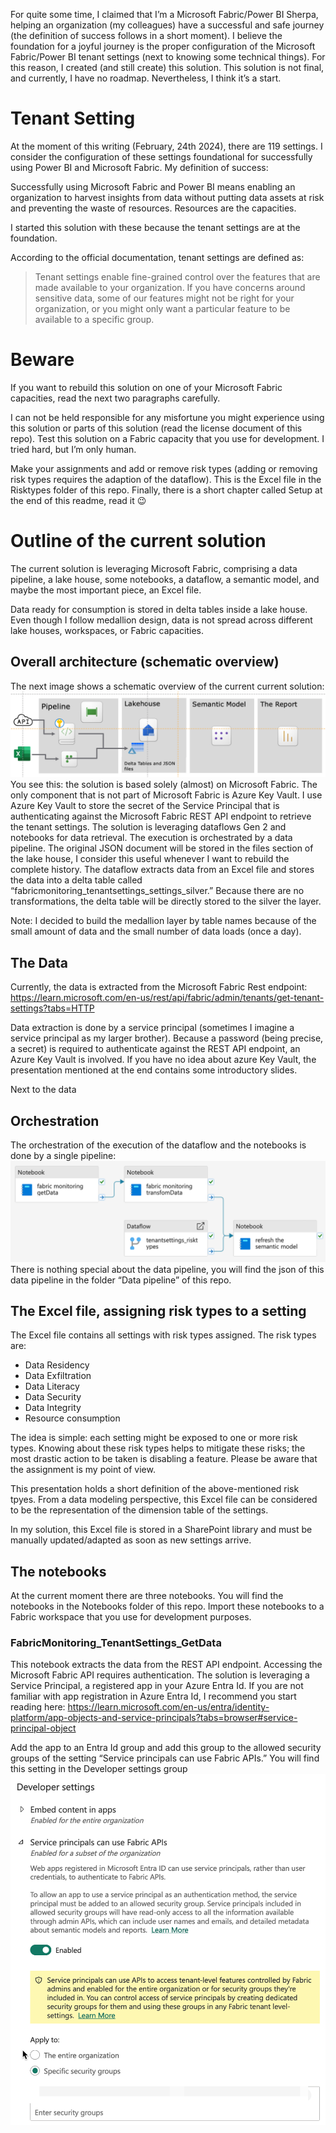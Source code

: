 For quite some time, I claimed that I’m a Microsoft Fabric/Power BI Sherpa, helping an organization (my colleagues) have a successful and safe journey (the definition of success follows in a short moment). I believe the foundation for a joyful journey is the proper configuration of the Microsoft Fabric/Power BI tenant settings (next to knowing some technical things). For this reason, I created (and still create) this solution. This solution is not final, and currently, I have no roadmap. Nevertheless, I think it’s a start.
# Tenant Setting
At the moment of this writing (February, 24th 2024), there are 119 settings. I consider the configuration of these settings foundational for successfully using Power BI and Microsoft Fabric. My definition of success:

Successfully using Microsoft Fabric and Power BI means enabling an organization to harvest insights from data without putting data assets at risk and preventing the waste of resources. Resources are the capacities.

I started this solution with these because the tenant settings are at the foundation.

According to the official documentation, tenant settings are defined as:
> Tenant settings enable fine-grained control over the 
features that are made available to your organization. If you have 
concerns around sensitive data, some of our features might not be right 
for your organization, or you might only want a particular feature to be
 available to a specific group.
# Beware
If you want to rebuild this solution on one of your Microsoft Fabric capacities, read the next two paragraphs carefully.

I can not be held responsible for any misfortune you might experience using this solution or parts of this solution (read the license document of this repo). Test this solution on a Fabric capacity that you use for development. I tried hard, but I’m only human. 

Make your assignments and add or remove risk types (adding or removing risk types requires the adaption of the dataflow). This is the Excel file in the Risktypes folder of this repo. Finally, there is a short chapter called Setup at the end of this readme, read it 😉
# Outline of the current solution
The current solution is leveraging Microsoft Fabric, comprising a data pipeline, a lake house, some notebooks, a dataflow, a semantic model, and maybe the most important piece, an Excel file.

Data ready for consumption is stored in delta tables inside a lake house. Even though I follow medallion design, data is not spread across different lake houses, workspaces, or Fabric capacities.
## Overall architecture (schematic overview)
The next image shows a schematic overview of the current current solution:
![Alt text](https://github.com/tomatminceddata/FabricMonitoring/blob/main/Images/Overall%20architecture%20-%20schematic.png)
You see this: the solution is based solely (almost) on Microsoft Fabric. The only component that is not part of Microsoft Fabric is Azure Key Vault. I use Azure Key Vault to store the secret of the Service Principal that is authenticating against the Microsoft Fabric REST API endpoint to retrieve the tenant settings. The solution is leveraging dataflows Gen 2 and notebooks for data retrieval. The execution is orchestrated by a data pipeline. The original JSON document will be stored in the files section of the lake house, I consider this useful whenever I want to rebuild the complete history. The dataflow extracts data from an Excel file and stores the data into a delta table called “fabricmonitoring_tenantsettings_settings_silver.” Because there are no transformations, the delta table will be directly stored to the silver the layer.

Note: I decided to build the medallion layer by table names because of the small amount of data and the small number of data loads (once a day).
## The Data
Currently, the data is extracted from the Microsoft Fabric Rest endpoint: https://learn.microsoft.com/en-us/rest/api/fabric/admin/tenants/get-tenant-settings?tabs=HTTP

Data extraction is done by a service principal (sometimes I imagine a service principal as my larger brother). Because a password (being precise, a secret) is required to authenticate against the REST API  endpoint, an Azure Key Vault is involved. If you have no idea about azure Key Vault, the presentation mentioned at the end contains some introductory slides.

Next to the data
## Orchestration
The orchestration of the execution of the dataflow and the notebooks is done by a single pipeline:
![Alt text](https://github.com/tomatminceddata/FabricMonitoring/blob/main/Images/FabricMonitorint_orchestration.png)
There is nothing special about the data pipeline, you will find the json of this data pipeline in the folder “Data pipeline” of this repo.
## The Excel file, assigning risk types to a setting
The Excel file contains all settings with risk types assigned. The risk types are:

- Data Residency
- Data Exfiltration
- Data Literacy
- Data Security
- Data Integrity
- Resource consumption

The idea is simple: each setting might be exposed to one or more risk types. Knowing about these risk types helps to mitigate these risks; the most drastic action to be taken is disabling a feature. Please be aware that the assignment is my point of view. 

This presentation holds a short definition of the above-mentioned risk tpyes. From a data modeling perspective, this Excel file can be considered to be the representation of the dimension table of the settings.

In my solution, this Excel file is stored in a SharePoint library and must be manually updated/adapted as soon as new settings arrive.
## The notebooks
At the current moment there are three notebooks. You will find the notebooks in the Notebooks folder of this repo. Import these notebooks to a Fabric workspace that you use for development purposes. 
### FabricMonitoring_TenantSettings_GetData
This notebook extracts the data from the REST API endpoint. Accessing the Microsoft Fabric API requires authentication. The solution is leveraging a Service Principal, a registered app in your Azure Entra Id. If you are not familiar with app registration in Azure Entra Id, I recommend you start reading here: https://learn.microsoft.com/en-us/entra/identity-platform/app-objects-and-service-principals?tabs=browser#service-principal-object

Add the app to an Entra Id group and add this group to the allowed  security groups of the setting “Service principals can use Fabric APIs.” You will find this setting in the Developer settings group
![Alt text](https://github.com/tomatminceddata/FabricMonitoring/blob/main/Images/FabricMonitoring_TenantSetting_SPNcanUseFabricAPI.png)
